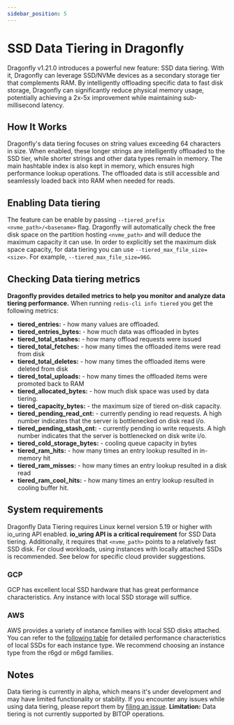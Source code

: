 ```yaml
---
sidebar_position: 5
---
```


# SSD Data Tiering in Dragonfly

Dragonfly v1.21.0 introduces a powerful new feature: SSD data tiering. With it, Dragonfly can leverage SSD/NVMe devices as a secondary storage tier that complements
RAM. By intelligently offloading specific data to fast disk storage,
Dragonfly can significantly reduce physical memory usage, potentially achieving a 2x-5x improvement while maintaining sub-millisecond latency.

## How It Works

Dragonfly's data tiering focuses on string values exceeding 64 characters in size.
When enabled, these longer strings are intelligently offloaded to the SSD tier,
while shorter strings and other data types remain in memory. The main hashtable index is also kept
in memory, which ensures high performance lookup operations.
The offloaded data is still accessible and seamlessly loaded back into RAM when needed for reads.


## Enabling Data tiering
The feature can be enable by passing `--tiered_prefix <nvme_path>/<basename>` flag.
Dragonfly will automatically check the free disk space on the partition hosting `<nvme_path>` and
will deduce the maximum capacity it can use. In order to explicitly set the maximum
disk space capacity, for data tiering you can use `--tiered_max_file_size=<size>`. For example,
`--tiered_max_file_size=96G`.

## Checking Data tiering metrics

**Dragonfly provides detailed metrics to help you monitor and analyze data tiering performance.**
When running `redis-cli info tiered` you get the following metrics:

* **tiered_entries:**  - how many values are offloaded.
* **tiered_entries_bytes:** - how much data was offloaded in bytes
* **tiered_total_stashes:** - how many offload requests were issued
* **tiered_total_fetches:** - how many times the offloaded items were read from disk
* **tiered_total_deletes:** - how many times the offloaded items were deleted from disk
* **tiered_total_uploads:** - how many times the offloaded items were promoted back to RAM
* **tiered_allocated_bytes:** - how much disk space was used by data tiering.
* **tiered_capacity_bytes:** - the maximum size of tiered on-disk capacity.
* **tiered_pending_read_cnt:**   - currently pending io read requests. A high number indicates
that the server is bottlenecked on disk read i/o.
* **tiered_pending_stash_cnt:**  - currently pending io write requests. A high number indicates that
the server is bottlenecked on disk write i/o.
* **tiered_cold_storage_bytes:** - cooling queue capacity in bytes
* **tiered_ram_hits:**           - how many times an entry lookup resulted in in-memory hit
* **tiered_ram_misses:**         - how many times an entry lookup resulted in a disk read
* **tiered_ram_cool_hits:**      - how many times an entry lookup resulted in cooling buffer hit.


## System requirements
Dragonfly Data Tiering requires Linux kernel version 5.19 or higher with io_uring API enabled.
**io_uring API is a critical requirement** for SSD Data tiering. Additionally, it requires
that `<nvme_path>` points to a relatively fast SSD disk. For cloud workloads, using instances
with locally attached SSDs is recommended. See below for specific cloud provider suggestions.

### GCP
GCP has excellent local SSD hardware that has great performance characteristics.
Any instance with local SSD storage will suffice.

### AWS
AWS provides a variety of instance families with local SSD disks attached.
You can refer to the [following table](https://docs.aws.amazon.com/ec2/latest/instancetypes/mo.html#mo_instance-store)
for detailed performance characteristics of local SSDs for each instance type.
We recommend choosing an instance type from the r6gd or m6gd families.


## Notes
Data tiering is currently in alpha, which means it's under development and may have
limited functionality or stability. If you encounter any issues while using data tiering,
please report them by [filing an issue](https://github.com/dragonflydb/dragonfly/issues/).
**Limitation:** Data tiering is not currently supported by BITOP operations.